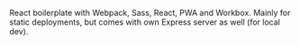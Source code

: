React boilerplate with Webpack, Sass, React, PWA and Workbox. Mainly for static deployments, but comes with own Express server as well (for local dev).
